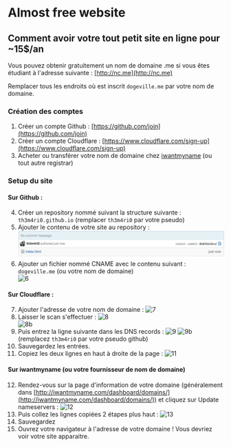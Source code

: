 # Almost free website  

## Comment avoir votre tout petit site en ligne pour ~15$/an  

Vous pouvez obtenir gratuitement un nom de domaine .me si vous êtes étudiant à l'adresse suivante : [http://nc.me](http://nc.me)

Remplacer tous les endroits où est inscrit ```dogeville.me``` par votre nom de domaine.

### Création des comptes

1. Créer un compte Github : [https://github.com/join](https://github.com/join)
2. Créer un compte Cloudflare : [https://www.cloudflare.com/sign-up](https://www.cloudflare.com/sign-up)
3. Acheter ou transférer votre nom de domaine chez [iwantmyname](http://iwantmyname.com) (ou tout autre registrar)

### Setup du site

#### Sur Github :  
4. Créer un repository nommé suivant la structure suivante : ```th3m4ri0.github.io``` (remplacer ```th3m4ri0``` par votre pseudo)
5. Ajouter le contenu de votre site au repository :
![5](images/5.png)
6. Ajouter un fichier nommé CNAME avec le contenu suivant :
```dogeville.me``` (ou votre nom de domaine)   
![6](images/6.png)

#### Sur Cloudflare :  
7. Ajouter l'adresse de votre nom de domaine :
![7](images/7.png)
8. Laisser le scan s'effectuer :
![8](images/8.png)  
![8b](images/8b.png)
9. Puis entrez la ligne suivante dans les DNS records :
![9](images/9.png)
![9b](images/9b.png)
(remplacez ```th3m4ri0``` par votre pseudo github)
10. Sauvegardez les entrées.
11. Copiez les deux lignes en haut à droite de la page :
![11](images/11.png)

#### Sur iwantmyname (ou votre fournisseur de nom de domaine)
12. Rendez-vous sur la page d'information de votre domaine (généralement dans [http://iwantmyname.com/dashboard/domains/](http://iwantmyname.com/dashboard/domains/)) et cliquez sur Update nameservers :
![12](images/12.png)
13. Puis collez les lignes copiées 2 étapes plus haut :
![13](images/13.png)
14. Sauvegardez
15. Ouvrez votre navigateur à l'adresse de votre domaine ! Vous devriez voir votre site apparaitre.